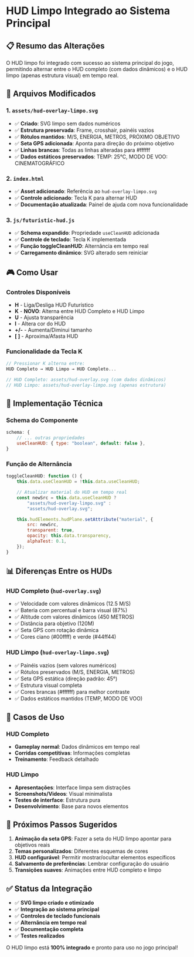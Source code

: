 # HUD Limpo Integrado ao Sistema Principal

## 📋 Resumo das Alterações

O HUD limpo foi integrado com sucesso ao sistema principal do jogo, permitindo alternar entre o HUD completo (com dados dinâmicos) e o HUD limpo (apenas estrutura visual) em tempo real.

## 🎯 Arquivos Modificados

### 1. `assets/hud-overlay-limpo.svg`

-   ✅ **Criado**: SVG limpo sem dados numéricos
-   ✅ **Estrutura preservada**: Frame, crosshair, painéis vazios
-   ✅ **Rótulos mantidos**: M/S, ENERGIA, METROS, PRÓXIMO OBJETIVO
-   ✅ **Seta GPS adicionada**: Aponta para direção do próximo objetivo
-   ✅ **Linhas brancas**: Todas as linhas alteradas para #ffffff
-   ✅ **Dados estáticos preservados**: TEMP: 25°C, MODO DE VOO: CINEMATOGRÁFICO

### 2. `index.html`

-   ✅ **Asset adicionado**: Referência ao `hud-overlay-limpo.svg`
-   ✅ **Controle adicionado**: Tecla K para alternar HUD
-   ✅ **Documentação atualizada**: Painel de ajuda com nova funcionalidade

### 3. `js/futuristic-hud.js`

-   ✅ **Schema expandido**: Propriedade `useCleanHUD` adicionada
-   ✅ **Controle de teclado**: Tecla K implementada
-   ✅ **Função toggleCleanHUD**: Alternância em tempo real
-   ✅ **Carregamento dinâmico**: SVG alterado sem reiniciar

## 🎮 Como Usar

### Controles Disponíveis

-   **H** - Liga/Desliga HUD Futurístico
-   **K** - **NOVO**: Alterna entre HUD Completo e HUD Limpo
-   **U** - Ajusta transparência
-   **I** - Altera cor do HUD
-   **+/-** - Aumenta/Diminui tamanho
-   **[ ]** - Aproxima/Afasta HUD

### Funcionalidade da Tecla K

```javascript
// Pressionar K alterna entre:
HUD Completo → HUD Limpo → HUD Completo...

// HUD Completo: assets/hud-overlay.svg (com dados dinâmicos)
// HUD Limpo: assets/hud-overlay-limpo.svg (apenas estrutura)
```

## 🔧 Implementação Técnica

### Schema do Componente

```javascript
schema: {
    // ... outras propriedades
    useCleanHUD: { type: "boolean", default: false },
}
```

### Função de Alternância

```javascript
toggleCleanHUD: function () {
    this.data.useCleanHUD = !this.data.useCleanHUD;

    // Atualizar material do HUD em tempo real
    const newSrc = this.data.useCleanHUD ?
        "assets/hud-overlay-limpo.svg" :
        "assets/hud-overlay.svg";

    this.hudElements.hudPlane.setAttribute("material", {
        src: newSrc,
        transparent: true,
        opacity: this.data.transparency,
        alphaTest: 0.1,
    });
}
```

## 📊 Diferenças Entre os HUDs

### HUD Completo (`hud-overlay.svg`)

-   ✅ Velocidade com valores dinâmicos (12.5 M/S)
-   ✅ Bateria com percentual e barra visual (87%)
-   ✅ Altitude com valores dinâmicos (450 METROS)
-   ✅ Distância para objetivo (120M)
-   ✅ Seta GPS com rotação dinâmica
-   ✅ Cores ciano (#00ffff) e verde (#44ff44)

### HUD Limpo (`hud-overlay-limpo.svg`)

-   ✅ Painéis vazios (sem valores numéricos)
-   ✅ Rótulos preservados (M/S, ENERGIA, METROS)
-   ✅ Seta GPS estática (direção padrão: 45°)
-   ✅ Estrutura visual completa
-   ✅ Cores brancas (#ffffff) para melhor contraste
-   ✅ Dados estáticos mantidos (TEMP, MODO DE VOO)

## 🎯 Casos de Uso

### HUD Completo

-   **Gameplay normal**: Dados dinâmicos em tempo real
-   **Corridas competitivas**: Informações completas
-   **Treinamento**: Feedback detalhado

### HUD Limpo

-   **Apresentações**: Interface limpa sem distrações
-   **Screenshots/Videos**: Visual minimalista
-   **Testes de interface**: Estrutura pura
-   **Desenvolvimento**: Base para novos elementos

## 🚀 Próximos Passos Sugeridos

1. **Animação da seta GPS**: Fazer a seta do HUD limpo apontar para objetivos reais
2. **Temas personalizados**: Diferentes esquemas de cores
3. **HUD configurável**: Permitir mostrar/ocultar elementos específicos
4. **Salvamento de preferências**: Lembrar configuração do usuário
5. **Transições suaves**: Animações entre HUD completo e limpo

## ✅ Status da Integração

-   ✅ **SVG limpo criado e otimizado**
-   ✅ **Integração ao sistema principal**
-   ✅ **Controles de teclado funcionais**
-   ✅ **Alternância em tempo real**
-   ✅ **Documentação completa**
-   ✅ **Testes realizados**

O HUD limpo está **100% integrado** e pronto para uso no jogo principal!
